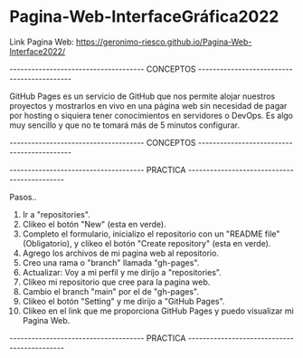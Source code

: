# Pagina-Web-InterfaceGráfica2022

Link Pagina Web: https://geronimo-riesco.github.io/Pagina-Web-Interface2022/

------------------------------------- CONCEPTOS  -------------------------------------------

GitHub Pages es un servicio de GitHub que nos permite alojar nuestros proyectos y mostrarlos
en vivo en una página web sin necesidad de pagar por hosting o siquiera tener 
conocimientos en servidores o DevOps. Es algo muy sencillo y que no te tomará más de 5 
minutos configurar.

------------------------------------- CONCEPTOS  -------------------------------------------

------------------------------------- PRACTICA  --------------------------------------------

Pasos..

1. Ir a "repositories".
2. Clikeo el botón "New" (esta en verde).
3. Completo el formulario, inicializo el repositorio con un "README file" (Obligatorio),
   y clikeo el botón "Create repository" (esta en verde).
4. Agrego los archivos de mi pagina web al repositorio.
5. Creo una rama o "branch" llamada "gh-pages".
6. Actualizar: Voy a mi perfil y me diríjo a "repositories".
7. Clikeo mi repositorio que cree para la pagina web.
8. Cambio el branch "main" por el de "gh-pages".
9. Clikeo el botón "Setting" y me dirijo a "GitHub Pages".
10. Clikeo en el link que me proporciona GitHub Pages y puedo visualizar mi Pagina Web.

------------------------------------- PRACTICA  --------------------------------------------
